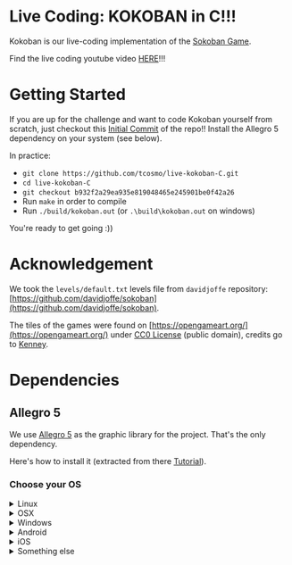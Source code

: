 # Live Coding: KOKOBAN in C!!!

Kokoban is our live-coding implementation of the [Sokoban Game](https://fr.wikipedia.org/wiki/Sokoban).      

Find the live coding youtube video [HERE](https://www.youtube.com/channel/UCGhXJzpdUSGKZ_cHBZtdLjg)!!!

# Getting Started

If you are up for the challenge and want to code Kokoban yourself from scratch, just checkout this [Initial Commit](https://github.com/tcosmo/live-kokoban-C/tree/b932f2a29ea935e819048465e245901be0f42a26) of the repo!! Install the Allegro 5 dependency on your system (see below).     

In practice:
- `git clone https://github.com/tcosmo/live-kokoban-C.git`
- `cd live-kokoban-C`      
- `git checkout b932f2a29ea935e819048465e245901be0f42a26`
- Run `make` in order to compile 
- Run `./build/kokoban.out` (or `.\build\kokoban.out` on windows)

You're ready to get going :))

# Acknowledgement

We took the `levels/default.txt` levels file from `davidjoffe` repository: [https://github.com/davidjoffe/sokoban](https://github.com/davidjoffe/sokoban). 

The tiles of the games were found on [https://opengameart.org/](https://opengameart.org/) under [CC0 License](https://creativecommons.org/publicdomain/zero/1.0/) (public domain), credits go to [Kenney](www.kenney.nl).

# Dependencies

## Allegro 5
We use [Allegro 5](https://github.com/liballeg/allegro5) as the graphic library for the project. That's the only dependency.

Here's how to install it (extracted from there [Tutorial](https://github.com/liballeg/allegro_wiki/wiki/Quickstart)).

### Choose your OS

<details>
<summary>Linux</summary>

#### Ubuntu 18.04+ (or derivatives thereof)

First, add the Allegro PPA. This gives you up-to-date versions of Allegro; the base repos only provide 5.2.3 at the time of writing.

```bash
sudo add-apt-repository ppa:allegro/5.2
```

Then, install Allegro:

```bash
sudo apt install liballegro*5.2 liballegro*5-dev
```

#### Fedora

```bash
sudo dnf install allegro5*
```

#### Others

Binary packages may be available for your distro; feel free to add them here if so.

Otherwise, select "Something else" below.

</details>

<details>
<summary>OSX</summary>

#### Install with [Homebrew](https://brew.sh/)

```bash
brew install allegro
```

</details>

<details>
<summary>Windows</summary>

#### Visual Studio 2015+

Install per-project using [NuGet](https://www.nuget.org/) in PowerShell:

```ps1
cd MyProjectDir\
Install-Package Allegro
```

Or, just [[install from within Visual Studio|Allegro in Visual Studio#using-nuget-within-visual-studio]].

#### MinGW

* Download [Allegro 5.2.4 for MinGW](https://github.com/liballeg/allegro5/releases/download/5.2.4.0/allegro-x86_64-w64-mingw32-gcc-7.2.0-posix-seh-dynamic-5.2.4.1.zip).
  * Note that Allegro 5.2.4 is the latest release at the time of writing; make sure you check the [releases page](https://github.com/liballeg/allegro5/releases).
* Extract the relevant directories into your MinGW install's include & library paths:
  * Find out where you installed MinGW (`C:\MinGW` is the default).
  * The .zip contains three directories under `allegro\`: `bin\ include\ lib\`.
  * Extract the files from each to eg. `C:\MinGW\bin`, `C:\MinGW\include`, `C:\MinGW\lib` respectively.

</details>

<details>
<summary>Android</summary>

<br>Using Allegro for mobile apps is a bit trickier. We recommend building a desktop program first.

See the [Maven repository](https://github.com/liballeg/android).

</details>

<details>
<summary>iOS</summary>

<br>Using Allegro for mobile apps is a bit trickier. We recommend building a desktop program first.

See the [iOS README](https://github.com/liballeg/allegro5/blob/master/README_iphone.txt).

**TODO:** [Adapt from this.](https://wiki.allegro.cc/index.php?title=IOS_and_Allegro_5)

</details>

<details>
<summary>Something else</summary>

#### Install from source

If you're running another OS or want to do something that's not possible with the provided binary packages (eg. static linking often isn't trivial with them), you'll need to [[build Allegro from source|Installation in depth#installing-from-sources]].

</details>
